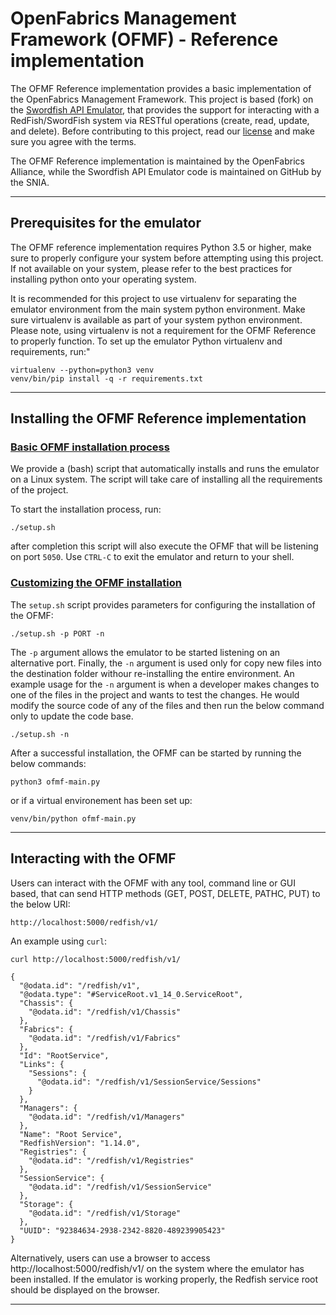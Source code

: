 # OpenFabrics Management Framework (OFMF) - Reference implementation

The OFMF Reference implementation provides a basic implementation of the OpenFabrics Management Framework. This project is based (fork) on the [Swordfish API Emulator](https://github.com/SNIA/Swordfish-API-Emulator), that provides the support for interacting with a RedFish/SwordFish system via RESTful operations (create, read, update, and delete). Before contributing to this project, read our [license](https://github.com/OFMFWG/OFMF-Reference/blob/master/LICENSE.md) and make sure you agree with the terms.

The OFMF Reference implementation is maintained by the OpenFabrics Alliance, while the Swordfish API Emulator code is maintained on GitHub by the SNIA.

----

## Prerequisites for the emulator

The OFMF reference implementation requires Python 3.5 or higher, make sure to properly configure your system before attempting using this project. If not available on your system, please refer to the best practices for installing python onto your operating system.

It is recommended for this project to use virtualenv for separating the emulator environment from the main system python environment. Make sure virtualenv is available as part of your system python environment. Please note, using virtualenv is not a requirement for the OFMF Reference to properly function.
To set up the emulator Python virtualenv and requirements, run:"
```
virtualenv --python=python3 venv
venv/bin/pip install -q -r requirements.txt
```
 
----

## Installing the OFMF Reference implementation

### <u>Basic OFMF installation process</u>
We provide a (bash) script that automatically installs and runs the emulator on a Linux system. 
The script will take care of installing all the requirements of the project.

To start the installation process, run:
```
./setup.sh
```

after completion this script will also execute the OFMF that will be listening on port `5050`. Use `CTRL-C` to exit the emulator and return to your shell.

### <u>Customizing the OFMF installation</u>

The `setup.sh` script provides parameters for configuring the installation of the OFMF:
```
./setup.sh -p PORT -n
```

The `-p` argument allows the emulator to be started listening on an alternative port. Finally, the `-n` argument is used only for copy new files into the destination folder withour re-installing the entire environment. An example usage for the `-n` argument is when a developer makes changes to one of the files in the project and wants to test the changes. He would modify the source code of any of the files and then run the below command only to update the code base.

```
./setup.sh -n
```

After a successful installation, the OFMF can be started by running the below commands:

```
python3 ofmf-main.py
```
or if a virtual environement has been set up:
```
venv/bin/python ofmf-main.py
```

----

## Interacting with the OFMF

Users can interact with the OFMF with any tool, command line or GUI based, that can send HTTP methods (GET, POST, DELETE, PATHC, PUT) to the below URI:

`http://localhost:5000/redfish/v1/`

An example using `curl`:

```
curl http://localhost:5000/redfish/v1/

{
  "@odata.id": "/redfish/v1",
  "@odata.type": "#ServiceRoot.v1_14_0.ServiceRoot",
  "Chassis": {
    "@odata.id": "/redfish/v1/Chassis"
  },
  "Fabrics": {
    "@odata.id": "/redfish/v1/Fabrics"
  },
  "Id": "RootService",
  "Links": {
    "Sessions": {
      "@odata.id": "/redfish/v1/SessionService/Sessions"
    }
  },
  "Managers": {
    "@odata.id": "/redfish/v1/Managers"
  },
  "Name": "Root Service",
  "RedfishVersion": "1.14.0",
  "Registries": {
    "@odata.id": "/redfish/v1/Registries"
  },
  "SessionService": {
    "@odata.id": "/redfish/v1/SessionService"
  },
  "Storage": {
    "@odata.id": "/redfish/v1/Storage"
  },
  "UUID": "92384634-2938-2342-8820-489239905423"
}

```

Alternatively, users can use a browser to access http://localhost:5000/redfish/v1/ on the system where the emulator has been installed. If the emulator is working properly, the Redfish service root should be displayed on the browser.

----
